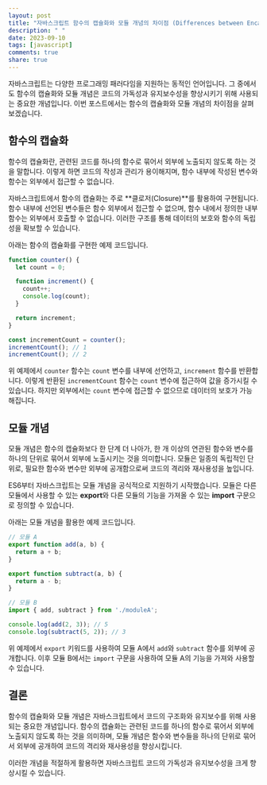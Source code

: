 ```yaml
---
layout: post
title: "자바스크립트 함수의 캡슐화와 모듈 개념의 차이점 (Differences between Encapsulation of Functions and Module Concept)"
description: " "
date: 2023-09-10
tags: [javascript]
comments: true
share: true
---
```


자바스크립트는 다양한 프로그래밍 패러다임을 지원하는 동적인 언어입니다. 그 중에서도 함수의 캡슐화와 모듈 개념은 코드의 가독성과 유지보수성을 향상시키기 위해 사용되는 중요한 개념입니다. 이번 포스트에서는 함수의 캡슐화와 모듈 개념의 차이점을 살펴보겠습니다.

## 함수의 캡슐화

함수의 캡슐화란, 관련된 코드를 하나의 함수로 묶어서 외부에 노출되지 않도록 하는 것을 말합니다. 이렇게 하면 코드의 작성과 관리가 용이해지며, 함수 내부에 작성된 변수와 함수는 외부에서 접근할 수 없습니다. 

자바스크립트에서 함수의 캡슐화는 주로 **클로저(Closure)**를 활용하여 구현됩니다. 함수 내부에 선언된 변수들은 함수 외부에서 접근할 수 없으며, 함수 내에서 정의한 내부 함수는 외부에서 호출할 수 없습니다. 이러한 구조를 통해 데이터의 보호와 함수의 독립성을 확보할 수 있습니다.

아래는 함수의 캡슐화를 구현한 예제 코드입니다.

```javascript
function counter() {
  let count = 0;

  function increment() {
    count++;
    console.log(count);
  }

  return increment;
}

const incrementCount = counter();
incrementCount(); // 1
incrementCount(); // 2
```

위 예제에서 `counter` 함수는 `count` 변수를 내부에 선언하고, `increment` 함수를 반환합니다. 이렇게 반환된 `incrementCount` 함수는 `count` 변수에 접근하여 값을 증가시킬 수 있습니다. 하지만 외부에서는 `count` 변수에 접근할 수 없으므로 데이터의 보호가 가능해집니다.

## 모듈 개념

모듈 개념은 함수의 캡슐화보다 한 단계 더 나아가, 한 개 이상의 연관된 함수와 변수를 하나의 단위로 묶어서 외부에 노출시키는 것을 의미합니다. 모듈은 일종의 독립적인 단위로, 필요한 함수와 변수만 외부에 공개함으로써 코드의 격리와 재사용성을 높입니다.

ES6부터 자바스크립트는 모듈 개념을 공식적으로 지원하기 시작했습니다. 모듈은 다른 모듈에서 사용할 수 있는 **export**와 다른 모듈의 기능을 가져올 수 있는 **import** 구문으로 정의할 수 있습니다.

아래는 모듈 개념을 활용한 예제 코드입니다.

```javascript
// 모듈 A
export function add(a, b) {
  return a + b;
}

export function subtract(a, b) {
  return a - b;
}

// 모듈 B
import { add, subtract } from './moduleA';

console.log(add(2, 3)); // 5
console.log(subtract(5, 2)); // 3
```

위 예제에서 `export` 키워드를 사용하여 모듈 A에서 `add`와 `subtract` 함수를 외부에 공개합니다. 이후 모듈 B에서는 `import` 구문을 사용하여 모듈 A의 기능을 가져와 사용할 수 있습니다.

## 결론

함수의 캡슐화와 모듈 개념은 자바스크립트에서 코드의 구조화와 유지보수를 위해 사용되는 중요한 개념입니다. 함수의 캡슐화는 관련된 코드를 하나의 함수로 묶어서 외부에 노출되지 않도록 하는 것을 의미하며, 모듈 개념은 함수와 변수들을 하나의 단위로 묶어서 외부에 공개하여 코드의 격리와 재사용성을 향상시킵니다. 

이러한 개념을 적절하게 활용하면 자바스크립트 코드의 가독성과 유지보수성을 크게 향상시킬 수 있습니다.
